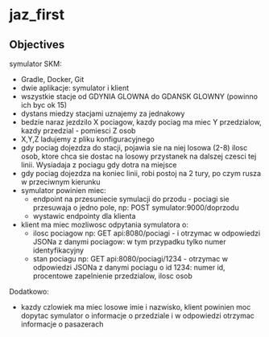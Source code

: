 # jaz_first

## Objectives

symulator SKM:

- Gradle, Docker, Git
- dwie aplikacje: symulator i klient
- wszystkie stacje od GDYNIA GLOWNA do GDANSK GLOWNY (powinno ich byc ok 15)
- dystans miedzy stacjami uznajemy za jednakowy
- bedzie naraz jezdzilo X pociagow, kazdy pociag ma miec Y przedzialow, kazdy przedzial - pomiesci Z osob
- X,Y,Z ladujemy z pliku konfiguracyjnego
- gdy pociag dojezdza do stacji, pojawia sie na niej losowa (2-8) ilosc osob, ktore chca sie dostac na losowy przystanek na dalszej czesci tej linii.
  Wysiadaja z pociagu gdy dotra na miejsce
- gdy pociag dojezdza na koniec linii, robi postoj na 2 tury, po czym rusza w przeciwnym kierunku
- symulator powinien miec:
  - endpoint na przesuniecie symulacji do przodu - pociagi sie przesuwaja o jedno pole, np:
        POST symulator:9000/doprzodu
  - wystawic endpointy dla klienta
- klient ma miec mozliwosc odpytania symulatora o:
  - ilosc pociagow np:
	GET api:8080/pociagi - i otrzymac w odpowiedzi JSONa z danymi pociagow: w tym przypadku tylko numer identyfikacyjny
  - stan pociagu np:
        GET api:8080/pociagi/1234 - otrzymac w odpowiedzi JSONa z danymi pociagu o id 1234: numer id, procentowe zapelnienie przedzialow, ilosc osob

Dodatkowo:
- kazdy czlowiek ma miec losowe imie i nazwisko, klient powinien moc dopytac symulator o informacje o przedziale i w odpowiedzi otrzymac informacje o pasazerach
